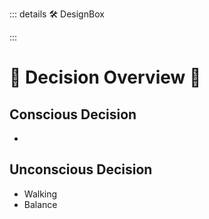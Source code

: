 ::: details 🛠 DesignBox



:::

# 💜 <neuro>Decision Overview </neuro>💜

## Conscious Decision

- 

## Unconscious Decision

- Walking
- Balance


